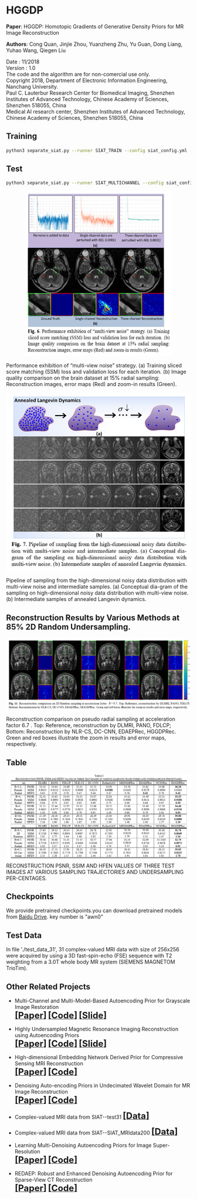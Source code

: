 # HGGDP

**Paper**: HGGDP: Homotopic Gradients of Generative Density Priors for MR Image Reconstruction

**Authors**: Cong Quan, Jinjie Zhou, Yuanzheng Zhu, Yu Guan, Dong Liang, Yuhao Wang, Qiegen Liu 

Date : 11/2018  
Version : 1.0  
The code and the algorithm are for non-comercial use only.  
Copyright 2018, Department of Electronic Information Engineering, Nanchang University.  
Paul C. Lauterbur Research Center for Biomedical Imaging, Shenzhen Institutes of Advanced Technology, Chinese Academy of Sciences, Shenzhen 518055, China    
Medical AI research center, Shenzhen Institutes of Advanced Technology, Chinese Academy of Sciences, Shenzhen 518055, China 

## Training
```bash
python3 separate_siat.py --runner SIAT_TRAIN --config siat_config.yml --checkpoint your save path
```

## Test
```bash
python3 separate_siat.py --runner SIAT_MULTICHANNEL --config siat_config.yml --model hggdp --test
```

 <div align="center"><img src="https://github.com/yqx7150/HGGDP/blob/master/hggdp_rec/sample/fig6.png" width = "400" height = "450">  </div>
 
Performance exhibition of “multi-view noise” strategy. (a) Training sliced score matching (SSM) loss and validation loss for each iteration. (b) Image quality comparison on the brain dataset at 15% radial sampling: Reconstruction images, error maps (Red) and zoom-in results (Green).

 <div align="center"><img src="https://github.com/yqx7150/HGGDP/blob/master/hggdp_rec/sample/fig7.png"> </div>

Pipeline of sampling from the high-dimensional noisy data distribution with multi-view noise and intermediate samples. (a) Conceptual dia-gram of the sampling on high-dimensional noisy data distribution with multi-view noise. (b) Intermediate samples of annealed Langevin dynamics.


## Reconstruction Results by Various Methods at 85% 2D Random Undersampling.
<div align="center"><img src="https://github.com/yqx7150/HGGDP/blob/master/hggdp_rec/sample/fig11.png"> </div>

Reconstruction comparison on pseudo radial sampling at acceleration factor 6.7 . Top: Reference, reconstruction by DLMRI, PANO, FDLCP; Bottom: Reconstruction by NLR-CS, DC-CNN, EDAEPRec, HGGDPRec. Green and red boxes illustrate the zoom in results and error maps, respectively.

## Table
<div align="center"><img src="https://github.com/yqx7150/HGGDP/blob/master/hggdp_rec/sample/table1.png"> </div>
RECONSTRUCTION PSNR, SSIM AND HFEN VALUES OF THREE TEST IMAGES AT VARIOUS SAMPLING TRAJECTORIES AND UNDERSAMPLING PER-CENTAGES. 

## Checkpoints
We provide pretrained checkpoints.you can download pretrained models from [Baidu Drive](https://pan.baidu.com/s/1QIjU8kRUQ3i2pT6PvROlKQ). 
key number is "awn0" 

## Test Data
In file './test_data_31', 31 complex-valued MRI data with size of 256x256 were acquired by using a 3D fast-spin-echo (FSE) sequence with T2 weighting from a 3.0T whole body MR system (SIEMENS MAGNETOM TrioTim).

## Other Related Projects
  * Multi-Channel and Multi-Model-Based Autoencoding Prior for Grayscale Image Restoration  
[<font size=5>**[Paper]**</font>](https://ieeexplore.ieee.org/stamp/stamp.jsp?tp=&arnumber=8782831)  [<font size=5>**[Code]**</font>](https://github.com/yqx7150/MEDAEP)   [<font size=5>**[Slide]**</font>](https://github.com/yqx7150/EDAEPRec/tree/master/Slide)

  * Highly Undersampled Magnetic Resonance Imaging Reconstruction using Autoencoding Priors  
[<font size=5>**[Paper]**</font>](https://cardiacmr.hms.harvard.edu/files/cardiacmr/files/liu2019.pdf)  [<font size=5>**[Code]**</font>](https://github.com/yqx7150/EDAEPRec)   [<font size=5>**[Slide]**</font>](https://github.com/yqx7150/EDAEPRec/tree/master/Slide)

  * High-dimensional Embedding Network Derived Prior for Compressive Sensing MRI Reconstruction  
 [<font size=5>**[Paper]**</font>](https://www.sciencedirect.com/science/article/abs/pii/S1361841520300815?via%3Dihub)   [<font size=5>**[Code]**</font>](https://github.com/yqx7150/EDMSPRec)
 
  * Denoising Auto-encoding Priors in Undecimated Wavelet Domain for MR Image Reconstruction  
[<font size=5>**[Paper]**</font>](https://arxiv.org/ftp/arxiv/papers/1909/1909.01108.pdf)  [<font size=5>**[Code]**</font>](https://github.com/yqx7150/WDAEPRec)

  * Complex-valued MRI data from SIAT--test31 [<font size=5>**[Data]**</font>](https://github.com/yqx7150/EDAEPRec/tree/master/test_data_31)

  * Complex-valued MRI data from SIAT--SIAT_MRIdata200 [<font size=5>**[Data]**</font>](https://github.com/yqx7150/SIAT_MRIdata200)
 
  * Learning Multi-Denoising Autoencoding Priors for Image Super-Resolution  
[<font size=5>**[Paper]**</font>](https://www.sciencedirect.com/science/article/pii/S1047320318302700)   [<font size=5>**[Code]**</font>](https://github.com/yqx7150/MDAEP-SR)

  * REDAEP: Robust and Enhanced Denoising Autoencoding Prior for Sparse-View CT Reconstruction  
[<font size=5>**[Paper]**</font>](https://ieeexplore.ieee.org/document/9076295)   [<font size=5>**[Code]**</font>](https://github.com/yqx7150/REDAEP)
